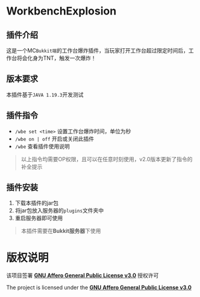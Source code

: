 # WorkbenchExplosion

## 插件介绍

这是一个MC`Bukkit端`的工作台爆炸插件，当玩家打开工作台超过限定时间后，工作台将会化身为TNT，触发一次爆炸！

## 版本要求

本插件基于`JAVA 1.19.3`开发测试

## 插件指令

- ``/wbe set <time>`` 设置工作台爆炸时间，单位为秒
- ``/wbe on | off`` 开启或关闭此插件
- ``/wbe`` 查看插件使用说明

> 以上指令均需要OP权限，且可以在任意时刻使用，v2.0版本更新了指令的补全提示

## 插件安装

1. 下载本插件的jar包
2. 将jar包放入服务器的`plugins`文件夹中
3. 重启服务器即可使用

> 本插件需要在**Bukkit服务器**下使用

# 版权说明

该项目签署 [**GNU Affero General Public License v3.0**](https://github.com/LQSnow/BlockRacing/blob/main/LICENSE) 授权许可

The project is licensed under the [**GNU Affero General Public License v3.0**](https://github.com/LQSnow/BlockRacing/blob/main/LICENSE)
